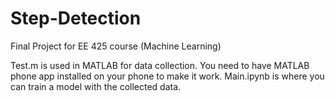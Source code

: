 # Step-Detection
Final Project for EE 425 course (Machine Learning)

Test.m is used in MATLAB for data collection. You need to have MATLAB phone app installed on your phone to make it work.
Main.ipynb is where you can train a model with the collected data.
